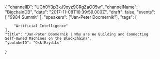 {
    "channelID": "UCh0Y3p3kJ9oyz9CRgZaO05w",
    "channelName": "BigchainDB",
    "date": "2017-11-08T10:39:59.000Z",
    "draft": false,
    "events": [
        "9984 Summit"
    ],
    "speakers": ["Jan-Peter Doomernik"],
    "tags": [
 
        "Artificial Intelligence"
    ],
    "title": "Jan-Peter Doomernik | Why are We Building and Connecting Self-Owned Machines on the Blockchain?",
    "youtubeID": "QskfRzydiLo"
}
